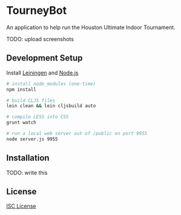 # TourneyBot

An application to help run the Houston Ultimate Indoor Tournament.

TODO: upload screenshots

## Development Setup

Install [Leiningen] and [Node.js]

```sh
# install node_modules (one-time)
npm install

# build CLJS files
lein clean && lein cljsbuild auto

# compile LESS into CSS
grunt watch

# run a local web server out of /public on port 9955
node server.js 9955
```

## Installation

TODO: write this

## License

[ISC License]

[Leiningen]:http://leiningen.org
[Node.js]:http://nodejs.org
[ISC License]:LICENSE.md
